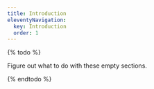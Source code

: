 ```yaml
---
title: Introduction
eleventyNavigation:
  key: Introduction
  order: 1
---
```


{% todo %}

Figure out what to do with these empty sections.

{% endtodo %}
